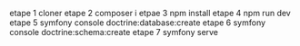 etape 1 cloner
etape 2 composer i
etpae 3 npm install
etape 4 npm run dev
etape 5 symfony console doctrine:database:create
etape 6 symfony console doctrine:schema:create
etape 7 symfony serve
